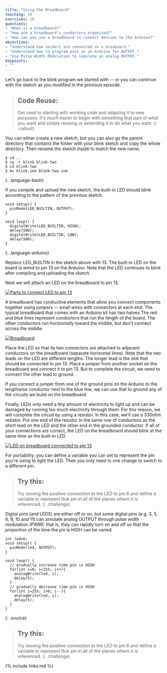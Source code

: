 ```yaml
---
title: "Using the Breadboard"
teaching: 30
exercises: 10
questions:
- "What is a breadboard?"
- "How are a breadboard's conductors organized?"
- "How can you use a breadboard to connect devices to the Arduino?"
objectives:
- "Understand how sockets are connected on a breaboard."
- "Understand how to program pins on an Arduino for OUTPUT."
- "Use Pulse Width Modulation to simulate an analog OUTPUT."
keypoints:
- ""
---
```


Let's go back to the blink program we started with -- or you can continue with the sketch as you modified in the previous episode.

> ## Code Reuse:
>
> Get used to starting with working code and adapting it to new purposes.
> It's much easier to begin with something that part of what you want
> and simply revising or extending it to do what you want.
{: .callout}

You can either create a new sketch, but you can also go the parent directory that contains the folder with your blink sketch and copy the whole directory. Then rename the sketch inside to match the new name.

~~~
$ cd ..
$ cp -r blink blink-two
$ cd blink-two
$ mv blink.ino blink-two.ino
~~~
{: .language-bash}

If you compile and upload the new sketch, the built-in LED should blink according to the pattern of the previous sketch.

~~~
void setup() {
  pinMode(LED_BUILTIN, OUTPUT);
}

void loop() {
  digitalWrite(LED_BUILTIN, HIGH);
  delay(500);
  digitalWrite(LED_BUILTIN, LOW);
  delay(500);
}
~~~
{: .language-arduino}

Replace LED_BUILTIN in the sketch above with 13. The built-in LED on the board is wired to pin 13 on the Arduino. Note that the LED continues to blink after compiling and uploading the sketch.

Next we will attach an LED on the breadboard to pin 13.

<a href="{{ page.root }}/fig/blink_parts_med.jpg">
  <img src="{{ page.root }}/fig/blink_parts_full.jpg" alt="Parts to connect LED to pin 13" />
</a>

A breadboard has conductive elements that allow you connect components together using jumpers -- small wires with connectors at each end. The typical breadboard that comes with an Arduino kit has two halves The red and blue lines represent conductors that run the length of the board. The other conductors run horizontally toward the middle, but don't connect across the middle.

<a href="{{ page.root }}/fig/breadboard_med.jpg">
  <img src="{{ page.root }}/fig/breadboard_full.jpg" alt="Breadboard" />
</a>

Place the LED so that its two connectors are attached to adjacent conductors on the breadboard (separate horizontal lines). Note that the two leads on the LED are different lengths. The longer lead is the one that should be connected to pin 13. Place a jumper from another socket on the breadboard and connect it to pin 13. But to complete the circuit, we need to connect the other lead to ground.

If you connect a jumper from one of the ground pins on the Arduino to the lengthwise conductor next to the blue line, we can use that to ground any of the circuits we build on the breadboard.

Finally, LEDs only need a tiny amount of electricity to light up and can be damaged by running too much electricity through them. For this reason, we will complete the circuit by using a resistor. In this case, we'll use a 330ohm resistor. Put one end of the resistor in the same row of conductors as the short lead on the LED and the other end in the grounded conductor. If all of your connections are correct, the LED on the breadboard should blink at the same time as the built-in LED.

<a href="{{ page.root }}/fig/blink_med.jpg">
  <img src="{{ page.root }}/fig/blink_full.jpg" alt="LED on breadboard connected to pin 13" />
</a>

For portability, you can define a variable you can set to represent the pin you're using to light the LED. Then you only need to one change to switch to a different pin.

> ## Try this:
>
> Try moving the positive connection to the LED to pin 6 and define a variable to represent that pin in all of the places where it is referenced.
{: .challenge}

Digital pins (and LEDS) are either off or on, but some digital pins
(e.g. 3, 5, 6, 9, 10
and 11) can simulate analog OUTPUT through pulse width modulation (PWM):
that is, they can rapidly turn on and off so that the proportion of the
time the pin is HIGH can be varied.

~~~
int led=6;
void setup() {
  pinMode(led, OUTPUT);
}

void loop() {
  // gradually increase time pin is HIGH
  for(int i=0; i<255; i++){
    analogWrite(led, i);
    delay(5);
  }
  // gradually decrease time pin is HIGH
  for(int i=255; i>0; i--){
    analogWrite(led, i);
    delay(5);
  }
}
~~~
{: .source}

> ## Try this:
>
> Try moving the positive connection to the LED to pin 6 and define a variable to represent that pin in all of the places where it is referenced.
{: .challenge}

{% include links.md %}
